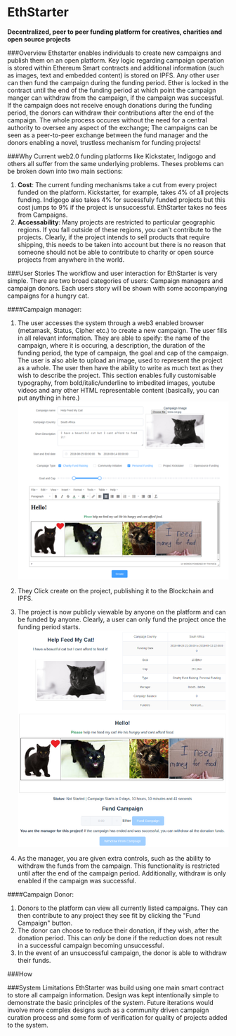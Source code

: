 # EthStarter
**Decentralized, peer to peer funding platform for creatives, charities and open source projects**

###Overview
Ethstarter enables individuals to create new campaigns and publish them on an open platform. Key logic regarding campaign operation is stored within Ethereum Smart contracts and additional information (such as images, text and embedded content) is stored on IPFS. Any other user can then fund the campaign during the funding period. Ether is locked in the contract until the end of the funding period at which point the campaign manger can withdraw from the campaign, if the campaign was successful. If the campaign does not receive enough donations during the funding period, the donors can withdraw their contributions after the end of the campaign. The whole process occures without the need for a central authority to oversee any aspect of the exchange; The campaigns can be seen as a peer-to-peer exchange between the fund manager and the donors enabling a novel, trustless mechanism for funding projects!

###Why
Current web2.0 funding platforms like Kickstater, Indigogo and others all suffer from the same underlying problems. Theses problems can be broken down into two main sections:

1. **Cost**: The current funding mechanisms take a cut from every project funded on the platform. Kickstarter, for example, takes 4% of all projects funding. Indigogo also takes 4% for sucessfuly funded projects but this cost jumps to 9% if the project is unsuccessful. EthStarter takes no fees from Campaigns.
2. **Accessability**: Many projects are restricted to particular geographic regions. If you fall outside of these regions, you can't contribute to the projects. Clearly, if the project intends to sell products that require shipping, this needs to be taken into account but there is no reason that someone should not be able to contribute to charity or open source projects from anywhere in the world.

###User Stories
The workflow and user interaction for EthStarter is very simple. There are two broad categories of users: Campaign managers and campaign donors. Each users story will be shown with some accompanying campaigns for a hungry cat.

####Campaign manager:

1. The user accesses the system through a web3 enabled browser (metamask, Status, Cipher etc.) to create a new campaign. The user fills in all relevant information. They are able to speify: the name of the campaign, where it is occuring, a description, the duration of the funding period, the type of campaign, the goal and cap of the campaign. The user is also able to upload an image, used to represent the project as a whole. The user then have the ability to write as much text as they wish to describe the project. This section enables fully customisable typography, from bold/italic/underline to imbedited images, youtube videos and any other HTML representable content (basically, you can put anything in here.)
![](img/createNewCampaign.png?raw=true)

2. They Click create on the project, publishing it to the Blockchain and IPFS.
3. The project is now publicly viewable by anyone on the platform and can be funded by anyone. Clearly, a user can only fund the project once the funding period starts.
![](img/newCampaignNotFunded.png?raw=true)
1. As the manager, you are given extra controls, such as the ability to withdraw the funds from the campaign. This functionality is restricted until after the end of the campaign period. Additionally, withdraw is only enabled if the campaign was successful.

####Campaign Donor:

1. Donors to the platform can view all currently listed campaigns. They can then contribute to any project they see fit by clicking the "Fund Campaign" button.
2. The donor can choose to reduce their donation, if they wish, after the donation period. This can *only* be done if the reduction does not result in a successful campaign becoming unsuccessful.
3. In the event of an unsuccessful campaign, the donor is able to withdraw their funds.

###How


###System Limitations
EthStarter was build using one main smart contract to store all campaign information. Design was kept intentionally simple to demonstrate the basic principles of the system. Future iterations would involve more complex designs such as a community driven campaign curation process and some form of verification for quality of projects added to the system.

###